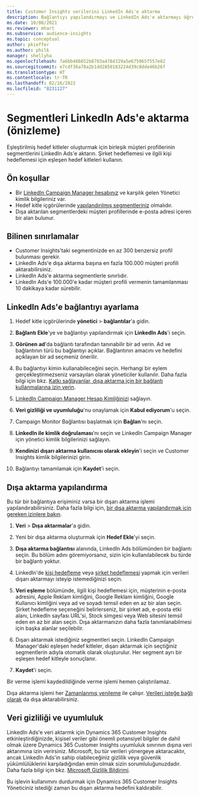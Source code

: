 ```yaml
---
title: Customer Insights verilerini LinkedIn Ads'e aktarma
description: Bağlantıyı yapılandırmayı ve LinkedIn Ads'e aktarmayı öğrenin.
ms.date: 10/08/2021
ms.reviewer: mhart
ms.subservice: audience-insights
ms.topic: conceptual
author: pkieffer
ms.author: philk
manager: shellyha
ms.openlocfilehash: 7a6bb466652b8703a4784329a5e675965f557e82
ms.sourcegitcommit: e7cdf36a78a2b1dd2850183224d39c8dde46b26f
ms.translationtype: HT
ms.contentlocale: tr-TR
ms.lasthandoff: 02/16/2022
ms.locfileid: "8231127"
---
```

# <a name="export-segments-to-linkedin-ads-preview"></a>Segmentleri LinkedIn Ads'e aktarma (önizleme)

Eşleştirilmiş hedef kitleler oluşturmak için birleşik müşteri profillerinin segmentlerini LinkedIn Ads'e aktarın. Şirket hedeflemesi ve ilgili kişi hedeflemesi için eşleşen hedef kitleleri kullanın.

## <a name="prerequisites"></a>Ön koşullar

-   Bir [LinkedIn Campaign Manager hesabınız](https://business.linkedin.com/marketing-solutions/ads) ve karşılık gelen Yönetici kimlik bilgileriniz var.
-   Hedef kitle içgörülerinde [yapılandırılmış segmentleriniz](segments.md) olmalıdır.
-   Dışa aktarılan segmentlerdeki müşteri profillerinde e-posta adresi içeren bir alan bulunur.

## <a name="known-limitations"></a>Bilinen sınırlamalar

- Customer Insights'taki segmentinizde en az 300 benzersiz profil bulunması gerekir. 
- LinkedIn Ads'e dışa aktarma başına en fazla 100.000 müşteri profili aktarabilirsiniz.
- LinkedIn Ads'e aktarma segmentlerle sınırlıdır.
- LinkedIn Ads'e 100.000'e kadar müşteri profili vermenin tamamlanması 10 dakikaya kadar sürebilir. 

## <a name="set-up-the-connection-to-linkedin-ads"></a>LinkedIn Ads'e bağlantıyı ayarlama

1. Hedef kitle içgörülerinde **yönetici** > **bağlantılar**'a gidin.

1. **Bağlantı Ekle**'ye ve bağlantıyı yapılandırmak için **LinkedIn Ads**'i seçin.

1. **Görünen ad**'da bağlantı tarafından tanınabilir bir ad verin. Ad ve bağlantının türü bu bağlantıyı açıklar. Bağlantının amacını ve hedefini açıklayan bir ad seçmeniz önerilir.

1. Bu bağlantıyı kimin kullanabileceğini seçin. Herhangi bir eylem gerçekleştirmezseniz varsayılan olarak yöneticiler kullanılır. Daha fazla bilgi için bkz. [Katkı sağlayanlar, dışa aktarma için bir bağlantı kullanmalarına izin verin](connections.md#allow-contributors-to-use-a-connection-for-exports).

1. [LinkedIn Campaign Manager Hesap Kimliğinizi](https://www.linkedin.com/help/lms/answer/a424270) sağlayın.

1. **Veri gizliliği ve uyumluluğu**'nu onaylamak için **Kabul ediyorum**'u seçin.

1. Campaign Monitor Bağlantısı başlatmak için **Bağlan**'nı seçin.

1. **LinkedIn ile kimlik doğrulaması**'nı seçin ve LinkedIn Campaign Manager için yönetici kimlik bilgilerinizi sağlayın.

1. **Kendinizi dışarı aktarma kullanıcısı olarak ekleyin**'i seçin ve Customer Insights kimlik bilgilerinizi girin.

1. Bağlantıyı tamamlamak için **Kaydet**'i seçin.

## <a name="configure-an-export"></a>Dışa aktarma yapılandırma

Bu tür bir bağlantıya erişiminiz varsa bir dışarı aktarma işlemi yapılandırabilirsiniz. Daha fazla bilgi için, [bir dışa aktarma yapılandırmak için gereken izinlere bakın](export-destinations.md#set-up-a-new-export).

1. **Veri** > **Dışa aktarmalar**'a gidin.

1. Yeni bir dışa aktarma oluşturmak için **Hedef Ekle**'yi seçin.

1. **Dışa aktarma bağlantısı** alanında, LinkedIn Ads bölümünden bir bağlantı seçin. Bu bölüm adını göremiyorsanız, sizin için kullanılabilecek bu türde bir bağlantı yoktur.

1. LinkedIn'de [kişi hedefleme](https://business.linkedin.com/marketing-solutions/ad-targeting/contact-targeting) veya [şirket hedeflemesi](https://business.linkedin.com/marketing-solutions/ad-targeting/account-targeting) yapmak için verileri dışarı aktarmayı isteyip istemediğinizi seçin. 

1. **Veri eşleme** bölümünde, ilgili kişi hedeflemesi için, müşterinin e-posta adresini, Apple Reklam kimliğini, Google Reklam kimliğini, Google Kullanıcı kimliğini veya ad ve soyadı temsil eden en az bir alan seçin. Şirket hedefleme seçeneğini belirlerseniz, bir şirket adı, e-posta etki alanı, LinkedIn sayfası URL'si, Stock simgesi veya Web sitesini temsil eden en az bir alan seçin. Dışa aktarmanızın daha fazla tanımlanabilmesi için başka alanlar seçilebilir. 

1. Dışarı aktarmak istediğiniz segmentleri seçin. LinkedIn Campaign Manager'daki eşleşen hedef kitleler, dışarı aktarmak için seçtiğiniz segmentlerin adıyla otomatik olarak oluşturulur. Her segment ayrı bir eşleşen hedef kitleyle sonuçlanır. 

1. **Kaydet**'i seçin.

Bir verme işlemi kaydedildiğinde verme işlemi hemen çalıştırılamaz.

Dışa aktarma işlemi her [Zamanlanmış yenileme](system.md#schedule-tab) ile çalışır. [Verileri isteğe bağlı olarak](export-destinations.md#run-exports-on-demand) da dışa aktarabilirsiniz. 


## <a name="data-privacy-and-compliance"></a>Veri gizliliği ve uyumluluk

LinkedIn Ads'e veri aktarmk için Dynamics 365 Customer Insights etkinleştirdiğinizde, kişisel veriler gibi önemli potansiyel bilgiler de dahil olmak üzere Dynamics 365 Customer Insights uyumluluk sınırının dışına veri aktarımına izin verirsiniz. Microsoft, bu tür verileri yönergeye aktaracaktır, ancak LinkedIn Ads'in sahip olabileceğiniz gizlilik veya güvenlik yükümlülüklerini karşıladığından emin olmak sizin sorumluluğunuzdadır. Daha fazla bilgi için bkz. [Microsoft Gizlilik Bildirimi](https://go.microsoft.com/fwlink/?linkid=396732).

Bu işlevin kullanımını durdurmak için Dynamics 365 Customer Insights Yöneticiniz istediği zaman bu dışarı aktarma hedefini kaldırabilir.
